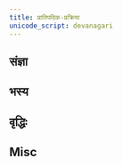 ```yaml
---
title: प्रातिपदिक-प्रक्रिया
unicode_script: devanagari
---
```


## संज्ञा
<div class="spreadsheet" src="saMjJNA.toml" fullHeightWithRowsPerScreen=8></div>

## भस्य
<div class="spreadsheet" src="bhasya.toml" fullHeightWithRowsPerScreen=8></div>

## वृद्धिः
<div class="spreadsheet" src="vRddhiH.toml" fullHeightWithRowsPerScreen=8></div>

## Misc
<div class="spreadsheet" src="misc.toml" fullHeightWithRowsPerScreen=8></div>
